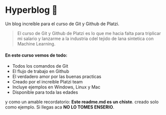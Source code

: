 # Hyperblog 💚
Un blog increíble para el curso de Git y Github de Platzi.
>El curso de Git y Github de Platzi es lo que me hacia falta para triplicar mi salario y lanzarme a la industria cdel tejido de lana sintetica con Machine Learning.

#### En este curso vemos de todo:
* Todos los comandos de Git
* El flujo de trabajo en Github
* El verdadero amor por las buenas practicas
* Creado por el increible Platzi team
* Incluye ejemplos en Windows, Linux y Mac
* Disponible para toda las edades

y como un amable recordatorio: **Este readme.md es un chiste**. creado solo como ejemplo. Si llegas aca **NO LO TOMES ENSERIO**.

